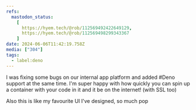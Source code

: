 ```yaml
---
refs:
  mastodon_status:
    [
      https://hyem.tech/@rob/112569492422649129,
      https://hyem.tech/@rob/112569498299343367
    ]
date: 2024-06-06T11:42:19.758Z
media: ["304"]
tags:
  - label:deno
---
```


I was fixing some bugs on our internal app platform and added #Deno support at the same time. I'm super happy with how quickly you can spin up a container with your code in it and it be on the internet! (with SSL too)

Also this is like my favourite UI I've designed, so much pop
